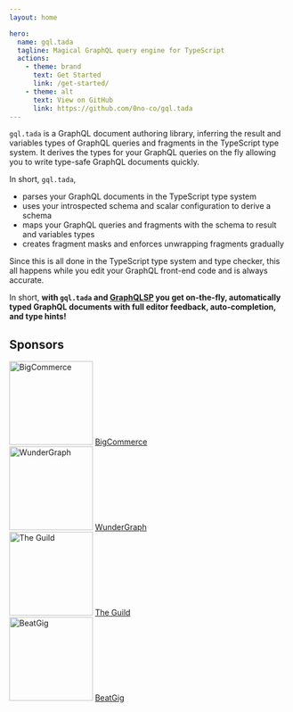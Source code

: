 ```yaml
---
layout: home

hero:
  name: gql.tada
  tagline: Magical GraphQL query engine for TypeScript
  actions:
    - theme: brand
      text: Get Started
      link: /get-started/
    - theme: alt
      text: View on GitHub
      link: https://github.com/0no-co/gql.tada
---
```


`gql.tada` is a GraphQL document authoring library, inferring the result and variables types
of GraphQL queries and fragments in the TypeScript type system. It derives the types for your
GraphQL queries on the fly allowing you to write type-safe GraphQL documents quickly.

In short, `gql.tada`,

- parses your GraphQL documents in the TypeScript type system
- uses your introspected schema and scalar configuration to derive a schema
- maps your GraphQL queries and fragments with the schema to result and variables types
- creates fragment masks and enforces unwrapping fragments gradually

Since this is all done in the TypeScript type system and type checker, this all happens
while you edit your GraphQL front-end code and is always accurate.

In short, **with `gql.tada` and [GraphQLSP](https://github.com/0no-co/graphqlsp) you get on-the-fly, automatically typed GraphQL documents
with full editor feedback, auto-completion, and type hints!**

## Sponsors

<div class="sponsor-item">
  <img src="https://avatars.githubusercontent.com/u/186342?s=200&v=4" width="150" alt="BigCommerce"/>
  <a href="https://bigcommerce.com/" rel="noopener noreferrer nofollow sponsored" target="_blank">BigCommerce</a>
</div>

<div class="sponsor-item">
  <img src="https://avatars.githubusercontent.com/u/64281914?s=200&v=4" width="150" alt="WunderGraph"/>
  <a href="https://wundergraph.com/" rel="noopener noreferrer nofollow sponsored" target="_blank">WunderGraph</a>
</div>

<div class="sponsor-item">
  <img src="https://avatars.githubusercontent.com/u/42573040?s=200&v=4" width="150" alt="The Guild"/>
  <a href="https://the-guild.dev/" rel="noopener noreferrer nofollow sponsored" target="_blank">The Guild</a>
</div>

<div class="sponsor-item">
  <img src="https://avatars.githubusercontent.com/u/51333382?s=200&v=4" width="150" alt="BeatGig"/>
  <a href="https://beatgig.com/" rel="noopener noreferrer nofollow sponsored" target="_blank">BeatGig</a>
</div>

